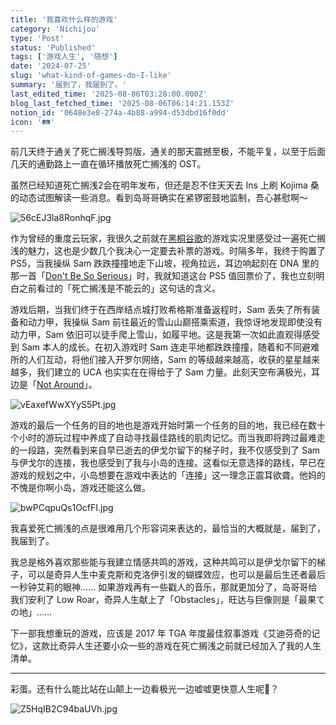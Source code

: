```yaml
---
title: '我喜欢什么样的游戏'
category: 'Nichijou'
type: 'Post'
status: 'Published'
tags: ['游戏人生', '随想']
date: '2024-07-25'
slug: 'what-kind-of-games-do-I-like'
summary: '届到了，我届到了。'
last_edited_time: '2025-08-06T03:28:00.000Z'
blog_last_fetched_time: '2025-08-06T06:14:21.153Z'
notion_id: '0648e3e8-274a-4b88-a994-d53dbd16f0dd'
icon: '🛤️'
---
```


前几天终于通关了死亡搁浅导剪版，通关的那天震撼至极，不能平复，以至于后面几天的通勤路上一直在循环播放死亡搁浅的 OST。

虽然已经知道死亡搁浅2会在明年发布，但还是忍不住天天去 Ins 上刷 Kojima 桑的动态试图解读一些消息。看到岛哥哥确实在紧锣密鼓地监制，吾心甚慰啊～

![56cEJ3la8RonhqF.jpg](https://cdn.sa.net/2024/07/25/56cEJ3la8RonhqF.jpg)

作为曾经的重度云玩家，我很久之前就在[黑桐谷歌](https://www.bilibili.com/video/BV1FJ411D7gZ)的游戏实况里感受过一遍死亡搁浅的魅力，这也是少数几个我决心一定要去补票的游戏。时隔多年，我终于购置了 PS5，当我操纵 Sam 跌跌撞撞地走下山坡，视角拉远，耳边响起刻在 DNA 里的那一首「[Don't Be So Serious](https://music.163.com/song?id=1419191927&userid=45403592)」时，我就知道这台 PS5 值回票价了，我也立刻明白之前看过的「死亡搁浅是不能云的」这句话的含义。

游戏后期，当我们终于在西岸结点城打败希格斯准备返程时，Sam 丢失了所有装备和动力甲，我操纵 Sam 前往最近的雪山山巅搭乘索道，我惊讶地发现即使没有动力甲，Sam 依旧可以徒手爬上雪山，如履平地。这是我第一次如此直观得感受到 Sam 本人的成长。在初入游戏时 Sam 连走平地都跌跌撞撞，随着和不同避难所的人们互动，将他们接入开罗尔网络，Sam 的等级越来越高，收获的星星越来越多，我们建立的 UCA 也实实在在得给于了 Sam 力量。此刻天空布满极光，耳边是「[Not Around](https://music.163.com/song?id=1419188888&userid=45403592)」。

![vEaxefWwXYyS5Pt.jpg](https://cdn.sa.net/2024/07/25/vEaxefWwXYyS5Pt.jpg)

游戏的最后一个任务的目的地也是游戏开始时第一个任务的目的地，我已经在数十个小时的游玩过程中养成了自动寻找最佳路线的肌肉记忆。而当我即将跨过最难走的一段路，突然看到来自早已逝去的伊戈尔留下的梯子时，我不仅感受到了 Sam 与伊戈尔的连接，我也感受到了我与小岛的连接。这看似无意选择的路线，早已在游戏的规划之中，小岛想要在游戏中表达的「连接」这一理念正震耳欲聋。他妈的不愧是你啊小岛，游戏还能这么做。

![bwPCqpuQs1OcfFI.jpg](https://cdn.sa.net/2024/07/25/bwPCqpuQs1OcfFI.jpg)

我喜爱死亡搁浅的点是很难用几个形容词来表达的，最恰当的大概就是，届到了，我届到了。

我总是格外喜欢那些能与我建立情感共鸣的游戏，这种共鸣可以是伊戈尔留下的梯子，可以是奇异人生中麦克斯和克洛伊引发的蝴蝶效应，也可以是最后生还者最后一秒钟艾莉的眼神…… 如果游戏再有一些戳人的音乐，那就更加分了，岛哥哥给我们安利了 Low Roar，奇异人生献上了「Obstacles」，旺达与巨像则是「最果ての地」……

下一部我想重玩的游戏，应该是 2017 年 TGA 年度最佳叙事游戏《艾迪芬奇的记忆》，这款比奇异人生还要小众一些的游戏在死亡搁浅之前就已经加入了我的人生清单。

---

彩蛋。还有什么能比站在山颠上一边看极光一边嘘嘘更快意人生呢🌚？

![Z5HqIB2C94baUVh.jpg](https://cdn.sa.net/2024/07/25/Z5HqIB2C94baUVh.jpg)

